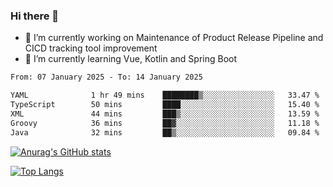 ### Hi there 👋

- 🔭 I’m currently working on Maintenance of Product Release Pipeline and CICD tracking tool improvement
- 🌱 I’m currently learning Vue, Kotlin and Spring Boot

<!--START_SECTION:waka-->

```txt
From: 07 January 2025 - To: 14 January 2025

YAML              1 hr 49 mins    ████████▒░░░░░░░░░░░░░░░░   33.47 %
TypeScript        50 mins         ████░░░░░░░░░░░░░░░░░░░░░   15.40 %
XML               44 mins         ███▒░░░░░░░░░░░░░░░░░░░░░   13.59 %
Groovy            36 mins         ██▓░░░░░░░░░░░░░░░░░░░░░░   11.18 %
Java              32 mins         ██▒░░░░░░░░░░░░░░░░░░░░░░   09.84 %
```

<!--END_SECTION:waka-->

[![Anurag's GitHub stats](https://github-readme-stats.vercel.app/api?username=yunhao981&show_icons=true&theme=solarized-dark)](https://github.com/anuraghazra/github-readme-stats)

[![Top Langs](https://github-readme-stats.vercel.app/api/top-langs/?username=yunhao981&theme=solarized-dark&layout=compact)](https://github.com/anuraghazra/github-readme-stats)

<!--
**yunhao981/yunhao981** is a ✨ _special_ ✨ repository because its `README.md` (this file) appears on your GitHub profile.

Here are some ideas to get you started:

- 🔭 I’m currently working on Maintenance of Release Pipeline and CICD tracking tool improvement
- 🌱 I’m currently learning Vue, Kotlin and Spring Boot
- 👯 I’m looking to collaborate on ...
- 🤔 I’m looking for help with ...
- 💬 Ask me about ...
- 📫 How to reach me: ...
- 😄 Pronouns: ...
- ⚡ Fun fact: ...
-->


